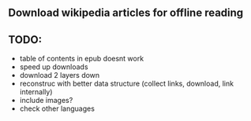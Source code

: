 ## Download wikipedia articles for offline reading

## TODO:

- table of contents in epub doesnt work
- speed up downloads
- download 2 layers down
- reconstruc with better data structure (collect links, download, link internally)
- include images?
- check other languages
